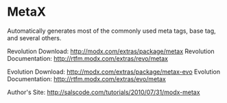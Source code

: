 MetaX
=====

Automatically generates most of the commonly used meta tags, base tag, and several others.


Revolution Download: http://modx.com/extras/package/metax
Revolution Documentation: http://rtfm.modx.com/extras/revo/metax

Evolution Download: http://modx.com/extras/package/metax-evo
Evolution Documentation: http://rtfm.modx.com/extras/evo/metax

Author's Site: http://salscode.com/tutorials/2010/07/31/modx-metax
